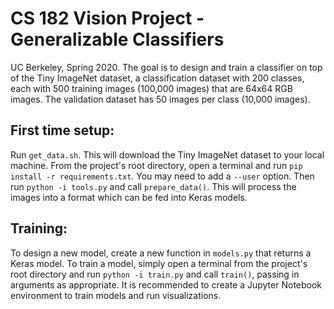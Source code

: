 # CS 182 Vision Project - Generalizable Classifiers

UC Berkeley, Spring 2020. The goal is to design and train a classifier on top of the Tiny ImageNet dataset, a classification dataset with 200 classes, each with 500 training images (100,000 images) that are 64x64 RGB images. The validation dataset has 50 images per class (10,000 images).

## First time setup:

Run ```get_data.sh```. This will download the Tiny ImageNet dataset to your local machine. From the project's root directory, open a terminal and run ```pip install -r requirements.txt```. You may need to add a ```--user``` option. Then run ```python -i tools.py``` and call ```prepare_data()```. This will process the images into a format which can be fed into Keras models.

## Training:

To design a new model, create a new function in ```models.py``` that returns a Keras model. To train a model, simply open a terminal from the project's root directory and run ```python -i train.py``` and call ```train()```, passing in arguments as appropriate. It is recommended to create a Jupyter Notebook environment to train models and run visualizations.
